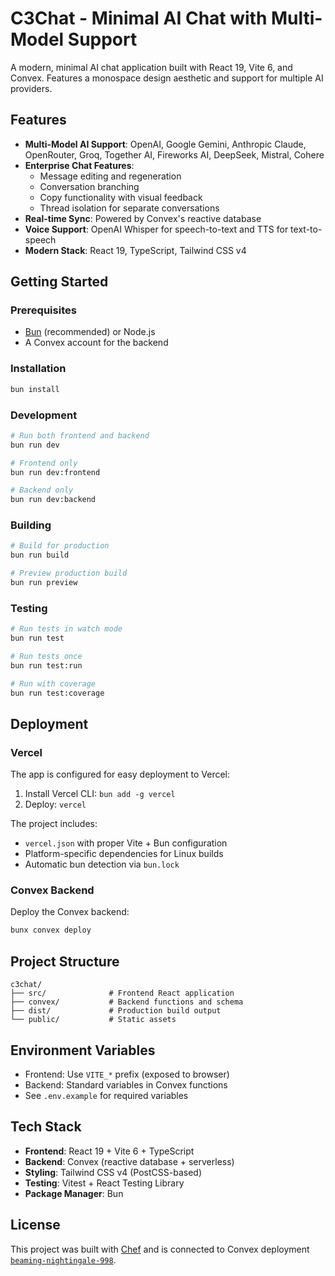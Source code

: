 # C3Chat - Minimal AI Chat with Multi-Model Support

A modern, minimal AI chat application built with React 19, Vite 6, and Convex. Features a monospace design aesthetic and support for multiple AI providers.

## Features

- **Multi-Model AI Support**: OpenAI, Google Gemini, Anthropic Claude, OpenRouter, Groq, Together AI, Fireworks AI, DeepSeek, Mistral, Cohere
- **Enterprise Chat Features**: 
  - Message editing and regeneration
  - Conversation branching
  - Copy functionality with visual feedback
  - Thread isolation for separate conversations
- **Real-time Sync**: Powered by Convex's reactive database
- **Voice Support**: OpenAI Whisper for speech-to-text and TTS for text-to-speech
- **Modern Stack**: React 19, TypeScript, Tailwind CSS v4

## Getting Started

### Prerequisites
- [Bun](https://bun.sh) (recommended) or Node.js
- A Convex account for the backend

### Installation
```bash
bun install
```

### Development
```bash
# Run both frontend and backend
bun run dev

# Frontend only
bun run dev:frontend

# Backend only
bun run dev:backend
```

### Building
```bash
# Build for production
bun run build

# Preview production build
bun run preview
```

### Testing
```bash
# Run tests in watch mode
bun run test

# Run tests once
bun run test:run

# Run with coverage
bun run test:coverage
```

## Deployment

### Vercel
The app is configured for easy deployment to Vercel:

1. Install Vercel CLI: `bun add -g vercel`
2. Deploy: `vercel`

The project includes:
- `vercel.json` with proper Vite + Bun configuration
- Platform-specific dependencies for Linux builds
- Automatic bun detection via `bun.lock`

### Convex Backend
Deploy the Convex backend:
```bash
bunx convex deploy
```

## Project Structure

```
c3chat/
├── src/              # Frontend React application
├── convex/           # Backend functions and schema
├── dist/             # Production build output
└── public/           # Static assets
```

## Environment Variables

- Frontend: Use `VITE_*` prefix (exposed to browser)
- Backend: Standard variables in Convex functions
- See `.env.example` for required variables

## Tech Stack

- **Frontend**: React 19 + Vite 6 + TypeScript
- **Backend**: Convex (reactive database + serverless)
- **Styling**: Tailwind CSS v4 (PostCSS-based)
- **Testing**: Vitest + React Testing Library
- **Package Manager**: Bun

## License

This project was built with [Chef](https://chef.convex.dev) and is connected to Convex deployment [`beaming-nightingale-998`](https://dashboard.convex.dev/d/beaming-nightingale-998).